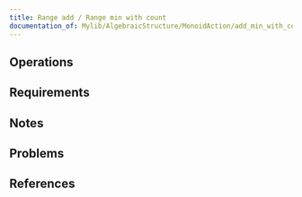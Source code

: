```yaml
---
title: Range add / Range min with count
documentation_of: Mylib/AlgebraicStructure/MonoidAction/add_min_with_count.cpp
---
```


## Operations

## Requirements

## Notes

## Problems

## References
